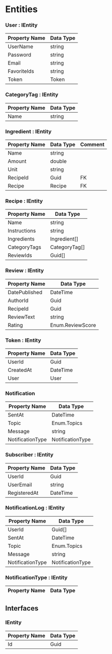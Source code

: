 # Entities

### User : IEntity

| **Property Name** | **Data Type** |
| ----------------- | ------------- |
| UserName          | string        |
| Password          | string        |
| Email             | string        |
| FavoriteIds       | string        |
| Token             | Token         |

### CategoryTag : IEntity

| **Property Name** | **Data Type** |
| ----------------- | ------------- |
| Name              | string        |

### Ingredient : IEntity

| **Property Name** | **Data Type** | **Comment** |
| ----------------- | ------------- | ----------- |
| Name              | string        |
| Amount            | double        |
| Unit              | string        |
| RecipeId          | Guid          | FK          |
| Recipe            | Recipe        | FK          |

### Recipe : IEntity

| **Property Name** | **Data Type** |
| ----------------- | ------------- |
| Name              | string        |
| Instructions      | string        |
| Ingredients       | Ingredient[]  |
| CategoryTags      | CategoryTag[] |
| ReviewIds         | Guid[]        |

### Review : IEntity

| **Property Name** | **Data Type**    |
| ----------------- | ---------------- |
| DatePublished     | DateTime         |
| AuthorId          | Guid             |
| RecipeId          | Guid             |
| ReviewText        | string           |
| Rating            | Enum.ReviewScore |

### Token : IEntity

| **Property Name** | **Data Type** |
| ----------------- | ------------- |
| UserId            | Guid          |
| CreatedAt         | DateTime      |
| User              | User          |

### Notification

| **Property Name** | **Data Type**    |
| ----------------- | ---------------- |
| SentAt            | DateTime         |
| Topic             | Enum.Topics      |
| Message           | string           |
| NotificationType  | NotificationType |

### Subscriber : IEntity

| **Property Name** | **Data Type** |
| ----------------- | ------------- |
| UserId            | Guid          |
| UserEmail         | string        |
| RegisteredAt      | DateTime      |

### NotificationLog : IEntity

| **Property Name** | **Data Type**    |
| ----------------- | ---------------- |
| UserId            | Guid[]           |
| SentAt            | DateTime         |
| Topic             | Enum.Topics      |
| Message           | string           |
| NotificationType  | NotificationType |

### NotificationType : IEntity

| **Property Name** | **Data Type** |
| ----------------- | ------------- |

## Interfaces

### IEntity

| **Property Name** | **Data Type** |
| ----------------- | ------------- |
| Id                | Guid          |
